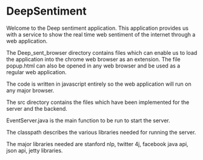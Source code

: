 # DeepSentiment

Welcome to the Deep sentiment application. This application provides us with a service to show the real time web sentiment of the internet through a web application.

The Deep_sent_browser directory contains files which can enable us to load the application into the chrome web browser as an extension. The file popup.html can also be opened in any web browser and be used as a regular web application.

The code is written in javascript entirely so the web application will run on any major browser.

The src directory contains the files which have been implemented for the server and the backend.

EventServer.java is the main function to be run to start the server.

The classpath describes the various libraries needed for running the server.

The major libraries needed are stanford nlp, twitter 4j, facebook java api, json api, jetty libraries.


